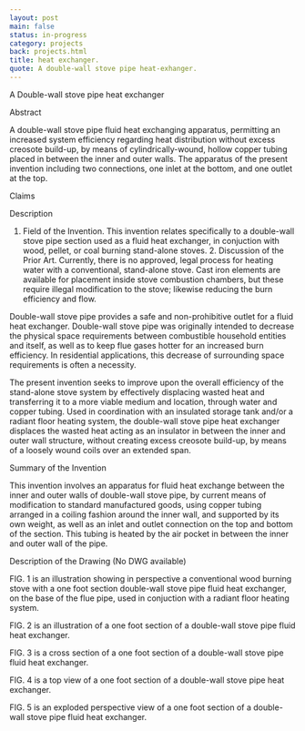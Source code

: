```yaml
---
layout: post
main: false
status: in-progress
category: projects
back: projects.html
title: heat exchanger.
quote: A double-wall stove pipe heat-exhanger.
---
```


A Double-wall stove pipe heat exchanger

Abstract

A double-wall stove pipe fluid heat exchanging apparatus, permitting an increased system efficiency regarding heat distribution without excess creosote build-up, by means of cylindrically-wound, hollow copper tubing placed in between the inner and outer walls. The apparatus of the present invention including two connections, one inlet at the bottom, and one outlet at the top.

Claims

Description

1. Field of the Invention. This invention relates specifically to a double-wall stove pipe section used as a fluid heat exchanger, in conjuction with wood, pellet, or coal burning stand-alone stoves. 2. Discussion of the Prior Art. Currently, there is no approved, legal process for heating water with a conventional, stand-alone stove. Cast iron elements are available for placement inside stove combustion chambers, but these require illegal modification to the stove; likewise reducing the burn efficiency and flow.

Double-wall stove pipe provides a safe and non-prohibitive outlet for a fluid heat exchanger. Double-wall stove pipe was originally intended to decrease the physical space requirements between combustible household entities and itself, as well as to keep flue gases hotter for an increased burn efficiency. In residential applications, this decrease of surrounding space requirements is often a necessity.

The present invention seeks to improve upon the overall efficiency of the stand-alone stove system by effectively displacing wasted heat and transferring it to a more viable medium and location, through water and copper tubing. Used in coordination with an insulated storage tank and/or a radiant floor heating system, the double-wall stove pipe heat exchanger displaces the wasted heat acting as an insulator in between the inner and outer wall structure, without creating excess creosote build-up, by means of a loosely wound coils over an extended span. 

Summary of the Invention

This invention involves an apparatus for fluid heat exchange between the inner and outer walls of double-wall stove pipe, by current means of modification to standard manufactured goods, using copper tubing arranged in a coiling fashion around the inner wall, and supported by its own weight, as well as an inlet and outlet connection on the top and bottom of the section. This tubing is heated by the air pocket in between the inner and outer wall of the pipe.

Description of the Drawing (No DWG available) 


FIG. 1 is an illustration showing in perspective a conventional wood burning stove with a one foot section double-wall stove pipe fluid heat exchanger, on the base of the flue pipe, used in conjuction with a radiant floor heating system.

FIG. 2 is an illustration of a one foot section of a double-wall stove pipe fluid heat exchanger.

FIG. 3 is a cross section of a one foot section of a double-wall stove pipe fluid heat exchanger.

FIG. 4 is a top view of a one foot section of a double-wall stove pipe heat exchanger.

FIG. 5 is an exploded perspective view of a one foot section of a double-wall stove pipe fluid heat exchanger.